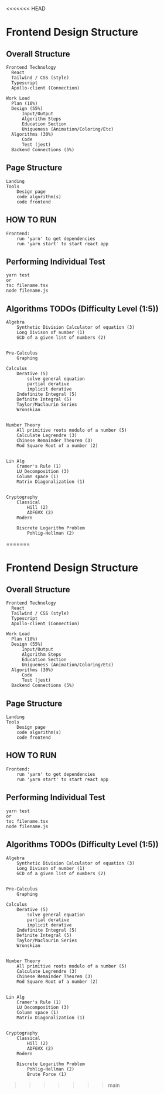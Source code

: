 <<<<<<< HEAD
# Frontend Design Structure

## Overall Structure

    Frontend Technology
      React
      Tailwind / CSS (style)
      Typescript
      Apollo-client (Connection)

    Work Load
      Plan (10%)
      Design (55%)
          Input/Output
          Algorithm Steps
          Education Section
          Uniqueness (Animation/Coloring/Etc)
      Algorithms (30%)
          Code
          Test (jest)
      Backend Connections (5%)

## Page Structure

    Landing
    Tools
        Design page
        code algorithm(s)
        code frontend

## HOW TO RUN

    Frontend:
        run 'yarn' to get dependencies
        run 'yarn start' to start react app

## Performing Individual Test

    yarn test
    or
    tsc filename.tsx
    node filename.js

## Algorithms TODOs (Difficulty Level (1:5))

    Algebra
        Synthetic Division Calculator of equation (3)
        Long Divison of number (1)
        GCD of a given list of numbers (2)


    Pre-Calculus
        Graphing

    Calculus
        Derative (5)
            solve general equation
            partial derative
            implicit derative
        Indefinite Integral (5)
        Definite Integral (5)
        Taylor/Maclaurin Series
        Wronskian


    Number Theory
        All primitive roots modulo of a number (5)
        Calculate Legrendre (3)
        Chinese Remainder Theorem (3)
        Mod Square Root of a number (2)


    Lin Alg
        Cramer's Rule (1)
        LU Decomposition (3)
        Column space (1)
        Matrix Diagonalization (1)


    Cryptography
        Classical
            Hill (2)
            ADFGVX (2)
        Modern

        Discrete Logarithm Problem
            Pohlig-Hellman (2)
=======
# Frontend Design Structure

## Overall Structure

    Frontend Technology
      React
      Tailwind / CSS (style)
      Typescript
      Apollo-client (Connection)

    Work Load
      Plan (10%)
      Design (55%)
          Input/Output
          Algorithm Steps
          Education Section
          Uniqueness (Animation/Coloring/Etc)
      Algorithms (30%)
          Code
          Test (jest)
      Backend Connections (5%)

## Page Structure

    Landing
    Tools
        Design page
        code algorithm(s)
        code frontend

## HOW TO RUN

    Frontend:
        run 'yarn' to get dependencies
        run 'yarn start' to start react app

## Performing Individual Test

    yarn test
    or
    tsc filename.tsx
    node filename.js

## Algorithms TODOs (Difficulty Level (1:5))

    Algebra
        Synthetic Division Calculator of equation (3)
        Long Divison of number (1)
        GCD of a given list of numbers (2)


    Pre-Calculus
        Graphing

    Calculus
        Derative (5)
            solve general equation
            partial derative
            implicit derative
        Indefinite Integral (5)
        Definite Integral (5)
        Taylor/Maclaurin Series
        Wronskian


    Number Theory
        All primitive roots modulo of a number (5)
        Calculate Legrendre (3)
        Chinese Remainder Theorem (3)
        Mod Square Root of a number (2)


    Lin Alg
        Cramer's Rule (1)
        LU Decomposition (3)
        Column space (1)
        Matrix Diagonalization (1)


    Cryptography
        Classical
            Hill (2)
            ADFGVX (2)
        Modern

        Discrete Logarithm Problem
            Pohlig-Hellman (2)
            Brute Force (1)
>>>>>>> main
